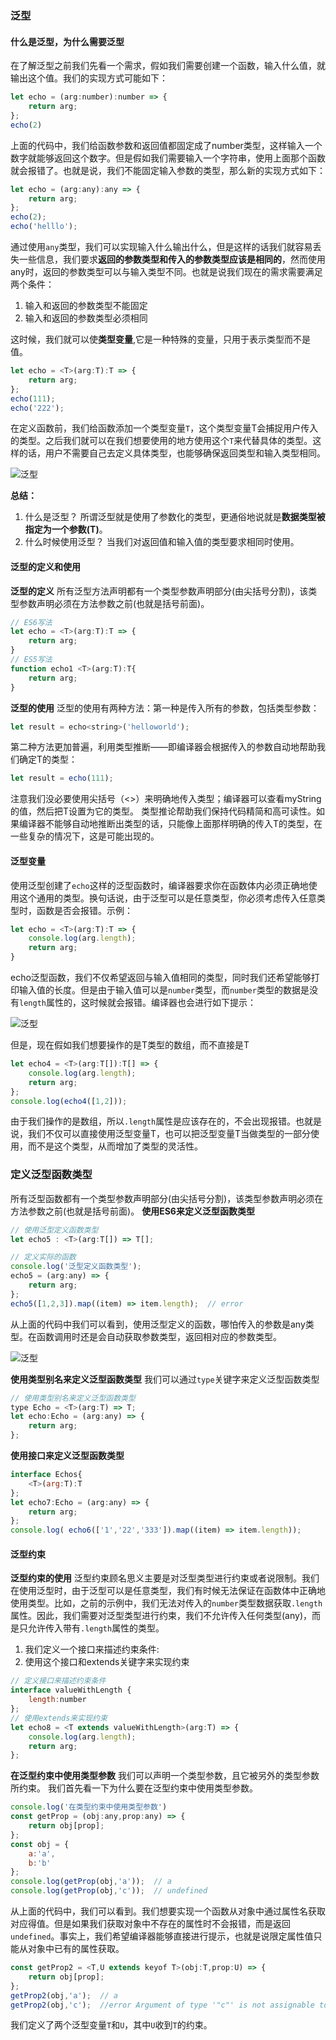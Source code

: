 ### 泛型

#### 什么是泛型，为什么需要泛型
在了解泛型之前我们先看一个需求，假如我们需要创建一个函数，输入什么值，就输出这个值。我们的实现方式可能如下：
```javascript
let echo = (arg:number):number => {
    return arg;
};
echo(2)
```
上面的代码中，我们给函数参数和返回值都固定成了number类型，这样输入一个数字就能够返回这个数字。但是假如我们需要输入一个字符串，使用上面那个函数就会报错了。也就是说，我们不能固定输入参数的类型，那么新的实现方式如下：
```javascript
let echo = (arg:any):any => {
    return arg;
};
echo(2);
echo('helllo');
```
通过使用`any`类型，我们可以实现输入什么输出什么，但是这样的话我们就容易丢失一些信息，我们要求**返回的参数类型和传入的参数类型应该是相同的**，然而使用any时，返回的参数类型可以与输入类型不同。也就是说我们现在的需求需要满足两个条件：
1. 输入和返回的参数类型不能固定
2. 输入和返回的参数类型必须相同

这时候，我们就可以使**类型变量**,它是一种特殊的变量，只用于表示类型而不是值。
```javascript
let echo = <T>(arg:T):T => {
    return arg;
};
echo(111);
echo('222');
```
在定义函数前，我们给函数添加一个类型变量`T`，这个类型变量T会捕捉用户传入的类型。之后我们就可以在我们想要使用的地方使用这个`T`来代替具体的类型。这样的话，用户不需要自己去定义具体类型，也能够确保返回类型和输入类型相同。

![泛型](/assets/js/ts005.png)

**总结：**
1. 什么是泛型？
所谓泛型就是使用了参数化的类型，更通俗地说就是**数据类型被指定为一个参数(T)**。
2. 什么时候使用泛型？
当我们对返回值和输入值的类型要求相同时使用。

#### 泛型的定义和使用
**泛型的定义**
所有泛型方法声明都有一个类型参数声明部分(由尖括号分割)，该类型参数声明必须在方法参数之前(也就是括号前面)。
```javascript
// ES6写法
let echo = <T>(arg:T):T => {
    return arg;
}
// ES5写法
function echo1 <T>(arg:T):T{
    return arg;
}
```
**泛型的使用**
泛型的使用有两种方法：第一种是传入所有的参数，包括类型参数：
```javascript
let result = echo<string>('helloworld');
```
第二种方法更加普遍，利用类型推断——即编译器会根据传入的参数自动地帮助我们确定T的类型：
```javascript
let result = echo(111);
```
注意我们没必要使用尖括号（<>）来明确地传入类型；编译器可以查看myString的值，然后把T设置为它的类型。 类型推论帮助我们保持代码精简和高可读性。如果编译器不能够自动地推断出类型的话，只能像上面那样明确的传入T的类型，在一些复杂的情况下，这是可能出现的。

#### 泛型变量
使用泛型创建了`echo`这样的泛型函数时，编译器要求你在函数体内必须正确地使用这个通用的类型。换句话说，由于泛型可以是任意类型，你必须考虑传入任意类型时，函数是否会报错。示例：
```javascript
let echo = <T>(arg:T):T => {
    console.log(arg.length);
    return arg;
}
```
echo泛型函数，我们不仅希望返回与输入值相同的类型，同时我们还希望能够打印输入值的长度。但是由于输入值可以是`number`类型，而`number`类型的数据是没有`length`属性的，这时候就会报错。编译器也会进行如下提示：

![泛型](/assets/js/ts005-1.png)

但是，现在假如我们想要操作的是T类型的数组，而不直接是T
```javascript
let echo4 = <T>(arg:T[]):T[] => {
    console.log(arg.length);
    return arg;
};
console.log(echo4([1,2]));
```
由于我们操作的是数组，所以`.length`属性是应该存在的，不会出现报错。也就是说，我们不仅可以直接使用泛型变量T，也可以把泛型变量T当做类型的一部分使用，而不是这个类型，从而增加了类型的灵活性。

### 定义泛型函数类型
所有泛型函数都有一个类型参数声明部分(由尖括号分割)，该类型参数声明必须在方法参数之前(也就是括号前面)。
**使用ES6来定义泛型函数类型**
```javascript
// 使用泛型定义函数类型
let echo5 : <T>(arg:T[]) => T[];

// 定义实际的函数
console.log('泛型定义函数类型');
echo5 = (arg:any) => {
    return arg;
};
echo5([1,2,3]).map((item) => item.length);  // error
```
从上面的代码中我们可以看到，使用泛型定义的函数，哪怕传入的参数是any类型。在函数调用时还是会自动获取参数类型，返回相对应的参数类型。

![泛型](/assets/js/ts005-2.png)

**使用类型别名来定义泛型函数类型**
我们可以通过`type`关键字来定义泛型函数类型
```javascript
// 使用类型别名来定义泛型函数类型
type Echo = <T>(arg:T) => T;
let echo:Echo = (arg:any) => {
    return arg;
};
```
**使用接口来定义泛型函数类型**
```javascript
interface Echos{
    <T>(arg:T):T
};
let echo7:Echo = (arg:any) => {
    return arg;
};
console.log( echo6(['1','22','333']).map((item) => item.length));
```

#### 泛型约束
**泛型约束的使用**
泛型约束顾名思义主要是对泛型类型进行约束或者说限制。我们在使用泛型时，由于泛型可以是任意类型，我们有时候无法保证在函数体中正确地使用类型。比如，之前的示例中，我们无法对传入的`number`类型数据获取`.length`属性。因此，我们需要对泛型类型进行约束，我们不允许传入任何类型(any)，而是只允许传入带有`.length`属性的类型。
1. 我们定义一个接口来描述约束条件:
2. 使用这个接口和extends关键字来实现约束
```javascript
// 定义接口来描述约束条件
interface valueWithLength {
    length:number
};
// 使用extends来实现约束
let echo8 = <T extends valueWithLength>(arg:T) => {
    console.log(arg.length);
    return arg;
};
```
**在泛型约束中使用类型参数**
我们可以声明一个类型参数，且它被另外的类型参数所约束。
我们首先看一下为什么要在泛型约束中使用类型参数。
```javascript
console.log('在类型约束中使用类型参数')
const getProp = (obj:any,prop:any) => {
    return obj[prop];
};
const obj = {
    a:'a',
    b:'b'
};
console.log(getProp(obj,'a'));  // a
console.log(getProp(obj,'c'));  // undefined
```
从上面的代码中，我们可以看到。我们想要实现一个函数从对象中通过属性名获取对应得值。但是如果我们获取对象中不存在的属性时不会报错，而是返回`undefined`。事实上，我们希望编译器能够直接进行提示，也就是说限定属性值只能从对象中已有的属性获取。
```javascript
const getProp2 = <T,U extends keyof T>(obj:T,prop:U) => {
    return obj[prop];
};
getProp2(obj,'a');  // a
getProp2(obj,'c');  //error Argument of type '"c"' is not assignable to parameter of type '"a" | "b"'
```
我们定义了两个泛型变量`T`和`U`，其中`U`收到`T`的约束。

